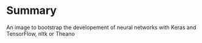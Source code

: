 # Summary
An image to bootstrap the developement of neural networks with Keras and TensorFlow, nltk or Theano
